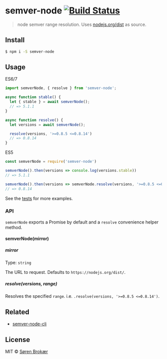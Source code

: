 # semver-node [![Build Status](https://travis-ci.org/srn/semver-node.svg?branch=master)](https://travis-ci.org/srn/semver-node)

> node semver range resolution. Uses [nodejs.org/dist](https://nodejs.org/dist/) as source.

## Install

```sh
$ npm i -S semver-node
```

## Usage

ES6/7

```js
import semverNode, { resolve } from 'semver-node';

async function stable() {
  let { stable } = await semverNode();
  // => 5.1.1
}

async function resolve() {
  let versions = await semverNode();

  resolve(versions, '>=0.8.5 <=0.8.14')
  // => 0.8.14
}
```

ES5

```js
const semverNode = require('semver-node')

semverNode().then(versions => console.log(versions.stable))
// => 5.1.1

semverNode().then(versions => semverNode.resolve(versions, '>=0.8.5 <=0.8.14'))
// => 0.8.14
```

See the [tests](test.js) for more examples.

### API

`semverNode` exports a Promise by default and a `resolve` convenience helper method.

#### semverNode(mirror)

##### mirror

Type: `string`

The URL to request. Defaults to `https://nodejs.org/dist/`.

##### resolve(versions, range)

Resolves the specified `range`. i.e. `.resolve(versions, '>=0.8.5 <=0.8.14')`.

## Related

- [semver-node-cli](https://github.com/srn/semver-node-cli)

## License

MIT © [Søren Brokær](http://srn.io)
